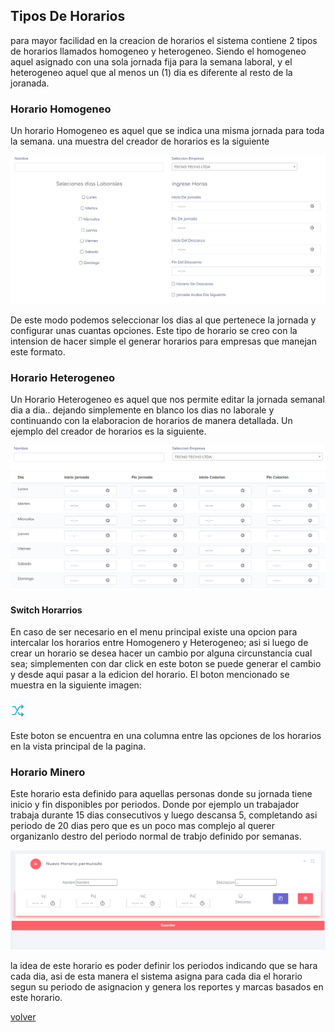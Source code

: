 ## Tipos De Horarios

para mayor facilidad en la creacion de horarios el sistema contiene 2 tipos de horarios llamados homogeneo y heterogeneo. Siendo el homogeneo aquel asignado con una sola jornada fija para la semana laboral, y el heterogeneo aquel que al menos un (1) dia es diferente al resto de la joranada.

### Horario Homogeneo

Un horario Homogeneo es aquel que se indica una misma jornada para toda la semana. una muestra del creador de horarios es la siguiente

 
![Homogeneo](../img/HHomogeneo.png)

De este modo podemos seleccionar los dias al que pertenece la jornada y configurar unas cuantas opciones. Este tipo de horario se creo con la intension de hacer simple el generar horarios para empresas que manejan este formato.


### Horario Heterogeneo

Un Horario Heterogeneo es aquel que nos permite editar la jornada semanal dia a dia.. dejando simplemente en blanco los dias no laborale y continuando con la elaboracion de horarios de manera detallada. Un ejemplo del creador de horarios es la siguiente.


![Heterogeneo](../img/HHeterogeneo.png)

#### Switch Horarrios

En caso de ser necesario en el menu principal existe una opcion para intercalar los horarios entre Homogenero y Heterogeneo; asi si luego de crear un horario se desea hacer un cambio por alguna circunstancia cual sea; simplementen con dar click en este boton se puede generar el cambio y desde aqui pasar a la edicion del horario. El boton mencionado se muestra en la siguiente imagen: 

![Switch](../img/Switch.png)

Este boton se encuentra en una columna entre las opciones de los horarios en la vista principal de la pagina.

### Horario Minero

Este horario esta definido para aquellas personas donde su jornada tiene inicio y fin disponibles por periodos. Donde por ejemplo un trabajador trabaja durante 15 dias consecutivos y luego descansa 5, completando asi periodo de 20 dias pero que es un poco mas complejo al querer organizanlo destro del periodo normal de trabjo definido por semanas.

![permuta](../img/PHorario.png)

la idea de este horario es poder definir los periodos indicando que se hara cada dia, asi de esta manera el sistema asigna para cada dia el horario segun su periodo de asignacion y genera los reportes y marcas basados en este horario.

[volver](./index.md)